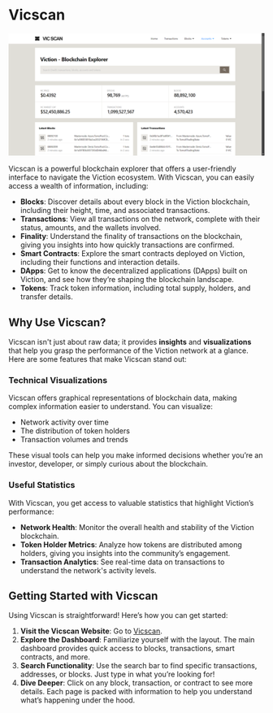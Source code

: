 # Vicscan

![](https://raw.githubusercontent.com/POLearn/victionary-everything-about-viction/refs/heads/master/content/assets/images/vicscan.png)

Vicscan is a powerful blockchain explorer that offers a user-friendly interface to navigate the Viction ecosystem. With Vicscan, you can easily access a wealth of information, including:

- **Blocks**: Discover details about every block in the Viction blockchain, including their height, time, and associated transactions.
- **Transactions**: View all transactions on the network, complete with their status, amounts, and the wallets involved.
- **Finality**: Understand the finality of transactions on the blockchain, giving you insights into how quickly transactions are confirmed.
- **Smart Contracts**: Explore the smart contracts deployed on Viction, including their functions and interaction details.
- **DApps**: Get to know the decentralized applications (DApps) built on Viction, and see how they’re shaping the blockchain landscape.
- **Tokens**: Track token information, including total supply, holders, and transfer details.

## Why Use Vicscan?

Vicscan isn't just about raw data; it provides **insights** and **visualizations** that help you grasp the performance of the Viction network at a glance. Here are some features that make Vicscan stand out:

### Technical Visualizations

Vicscan offers graphical representations of blockchain data, making complex information easier to understand. You can visualize:

- Network activity over time
- The distribution of token holders
- Transaction volumes and trends

These visual tools can help you make informed decisions whether you’re an investor, developer, or simply curious about the blockchain.

### Useful Statistics

With Vicscan, you get access to valuable statistics that highlight Viction’s performance:

- **Network Health**: Monitor the overall health and stability of the Viction blockchain.
- **Token Holder Metrics**: Analyze how tokens are distributed among holders, giving you insights into the community’s engagement.
- **Transaction Analytics**: See real-time data on transactions to understand the network's activity levels.

## Getting Started with Vicscan

Using Vicscan is straightforward! Here’s how you can get started:

1. **Visit the Vicscan Website**: Go to [Vicscan](https://vicscan.viction.xyz).
2. **Explore the Dashboard**: Familiarize yourself with the layout. The main dashboard provides quick access to blocks, transactions, smart contracts, and more.
3. **Search Functionality**: Use the search bar to find specific transactions, addresses, or blocks. Just type in what you’re looking for!
4. **Dive Deeper**: Click on any block, transaction, or contract to see more details. Each page is packed with information to help you understand what’s happening under the hood.
